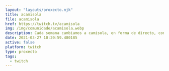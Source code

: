 ```yaml
---
layout: "layouts/proxecto.njk"
title: acamisola
file: acamisola
href: https://twitch.tv/acamisola
img: /img/comunidade/acamisola.webp
description: Cada semana cambiamos a camisola, en forma de directo, con algunha personalidade galega relacionada coa ciencia, a cultura ou o deporte.
date: 2021-03-27 10:20:59.480185
active: false
platform: twitch
type: proxecto
tags:
  - twitch
---
```

